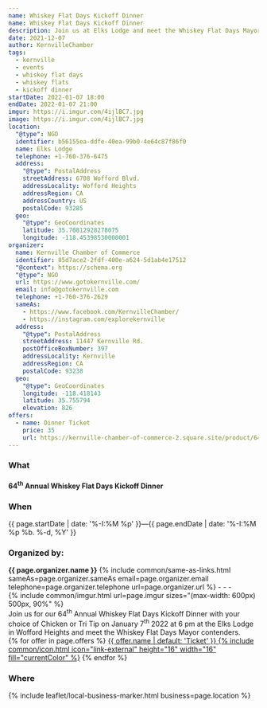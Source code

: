 ```yaml
---
name: Whiskey Flat Days Kickoff Dinner
name: Whiskey Flat Days Kickoff Dinner
description: Join us at Elks Lodge and meet the Whiskey Flat Days Mayor contendors
date: 2021-12-07
author: KernvilleChamber
tags:
  - kernville
  - events
  - whiskey flat days
  - whiskey flats
  - kickoff dinner
startDate: 2022-01-07 18:00
endDate: 2022-01-07 21:00
imgur: https://i.imgur.com/4ijlBC7.jpg
image: https://i.imgur.com/4ijlBC7.jpg
location:
  "@type": NGO
  identifier: b56155ea-ddfe-40ea-99b0-4e64c87f86f0
  name: Elks Lodge
  telephone: +1-760-376-6475
  address:
    "@type": PostalAddress
    streetAddress: 6708 Wofford Blvd.
    addressLocality: Wofford Heights
    addressRegion: CA
    addressCountry: US
    postalCode: 93285
  geo:
    "@type": GeoCoordinates
    latitude: 35.70812928278075
    longitude: -118.45398530000001
organizer:
  name: Kernville Chamber of Commerce
  identifier: 85d7ace2-2fdf-400e-a624-5d1ab4e17512
  "@context": https://schema.org
  "@type": NGO
  url: https://www.gotokernville.com/
  email: info@gotokernville.com
  telephone: +1-760-376-2629
  sameAs:
    - https://www.facebook.com/KernvilleChamber/
    - https://instagram.com/explorekernville
  address:
    "@type": PostalAddress
    streetAddress: 11447 Kernville Rd.
    postOfficeBoxNumber: 397
    addressLocality: Kernville
    addressRegion: CA
    postalCode: 93238
  geo:
    "@type": GeoCoordinates
    longitude: -118.418143
    latitude: 35.755794
    elevation: 826
offers:
  - name: Dinner Ticket
    price: 35
    url: https://kernville-chamber-of-commerce-2.square.site/product/64th-annual-whiskey-flat-days-kickoff-dinner/54
---
```

<h3>What</h3>
<h4>64<sup>th</sup> Annual Whiskey Flat Days Kickoff Dinner</h4>

<h3>When</h3>
<div><time datetime="{{ page.startDate | date: '%F' }}">{{ page.startDate | date: '%-I:%M %p' }}</time>&mdash;<time datetime="{{ page.endDate | date: '%F' }}">{{ page.endDate | date: '%-I:%M %p %b. %-d, %Y' }}</time></div>
<h3>Organized by:</h3>
<b class="block">{{ page.organizer.name }}</b>
{% include common/same-as-links.html sameAs=page.organizer.sameAs email=page.organizer.email telephone=page.organizer.telephone url=page.organizer.url %}
- - -
<div class="center">{% include common/imgur.html url=page.imgur sizes="(max-width: 600px) 500px, 90%" %}</div>

<div>
Join us for our 64<sup>th</sup> Annual Whiskey Flat Days Kickoff Dinner with your choice of
Chicken or Tri Tip on January 7<sup>th</sup> 2022 at 6 pm at the Elks Lodge in Wofford
Heights and meet the Whiskey Flat Days Mayor contenders.

<br />

<div class="flex row wrap space-evenly">
{% for offer in page.offers %}
<a href="{{ offer.url }}" rel="noopener noreferrer external" class="btn btn-primary btn-wide grow-1 center">{{ offer.name | default: 'Ticket' }} {% include common/icon.html icon="link-external" height="16" width="16" fill="currentColor" %}</a>
{% endfor %}
</div>

<h3>Where</h3>
<leaflet-map center="{{ page.location.geo.latitude }},{{ page.location.geo.longitude }}" controls="">{% include leaflet/local-business-marker.html business=page.location %}</leaflet-map>
